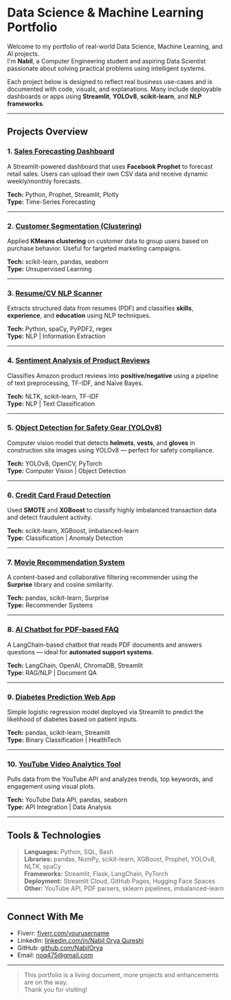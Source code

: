 #  Data Science & Machine Learning Portfolio

Welcome to my portfolio of real-world Data Science, Machine Learning, and AI projects.  
I'm **Nabil**, a Computer Engineering student and aspiring Data Scientist passionate about solving practical problems using intelligent systems.

Each project below is designed to reflect real business use-cases and is documented with code, visuals, and explanations. Many include deployable dashboards or apps using **Streamlit**, **YOLOv8**, **scikit-learn**, and **NLP frameworks**.

---

##  Projects Overview

### 1.  [Sales Forecasting Dashboard](./sales-forecast-dashboard)
A Streamlit-powered dashboard that uses **Facebook Prophet** to forecast retail sales. Users can upload their own CSV data and receive dynamic weekly/monthly forecasts.

**Tech:** Python, Prophet, Streamlit, Plotly  
**Type:** Time-Series Forecasting

---

### 2.  [Customer Segmentation (Clustering)](./customer-segmentation)
Applied **KMeans clustering** on customer data to group users based on purchase behavior. Useful for targeted marketing campaigns.

**Tech:** scikit-learn, pandas, seaborn  
**Type:** Unsupervised Learning

---

### 3.  [Resume/CV NLP Scanner](./resume-nlp-scanner)
Extracts structured data from resumes (PDF) and classifies **skills**, **experience**, and **education** using NLP techniques.

**Tech:** Python, spaCy, PyPDF2, regex  
**Type:** NLP | Information Extraction

---

### 4.  [Sentiment Analysis of Product Reviews](./sentiment-analysis-reviews)
Classifies Amazon product reviews into **positive/negative** using a pipeline of text preprocessing, TF-IDF, and Naive Bayes.

**Tech:** NLTK, scikit-learn, TF-IDF  
**Type:** NLP | Text Classification

---

### 5.  [Object Detection for Safety Gear (YOLOv8)](./safety-gear-detection)
Computer vision model that detects **helmets**, **vests**, and **gloves** in construction site images using YOLOv8 — perfect for safety compliance.

**Tech:** YOLOv8, OpenCV, PyTorch  
**Type:** Computer Vision | Object Detection

---

### 6.  [Credit Card Fraud Detection](./fraud-detection)
Used **SMOTE** and **XGBoost** to classify highly imbalanced transaction data and detect fraudulent activity.

**Tech:** scikit-learn, XGBoost, imbalanced-learn  
**Type:** Classification | Anomaly Detection

---

### 7.  [Movie Recommendation System](./movie-recommendation)
A content-based and collaborative filtering recommender using the **Surprise** library and cosine similarity.

**Tech:** pandas, scikit-learn, Surprise  
**Type:** Recommender Systems

---

### 8.  [AI Chatbot for PDF-based FAQ](./faq-chatbot-langchain)
A LangChain-based chatbot that reads PDF documents and answers questions — ideal for **automated support systems**.

**Tech:** LangChain, OpenAI, ChromaDB, Streamlit  
**Type:** RAG/NLP | Document QA

---

### 9.  [Diabetes Prediction Web App](./diabetes-predictor)
Simple logistic regression model deployed via Streamlit to predict the likelihood of diabetes based on patient inputs.

**Tech:** pandas, scikit-learn, Streamlit  
**Type:** Binary Classification | HealthTech

---

### 10.  [YouTube Video Analytics Tool](./you-tube-video-analyzer)
Pulls data from the YouTube API and analyzes trends, top keywords, and engagement using visual plots.

**Tech:** YouTube Data API, pandas, seaborn  
**Type:** API Integration | Data Analysis

---

##  Tools & Technologies

> **Languages:** Python, SQL, Bash  
> **Libraries:** pandas, NumPy, scikit-learn, XGBoost, Prophet, YOLOv8, NLTK, spaCy  
> **Frameworks:** Streamlit, Flask, LangChain, PyTorch  
> **Deployment:** Streamlit Cloud, GitHub Pages, Hugging Face Spaces  
> **Other:** YouTube API, PDF parsers, sklearn pipelines, imbalanced-learn

---

##  Connect With Me

-  Fiverr: [fiverr.com/yourusername](https://fiverr.com/yourusername)
-  LinkedIn: [linkedin.com/in/Nabil Orya Qureshi](https://www.linkedin.com/in/nabil-orya-qureshi-635071322/)
-  GitHub: [github.com/NabilOrya](https://github.com/NabilOrya)
-  Email: noq475@gmail.com

---

> This portfolio is a living document, more projects and enhancements are on the way.  
> Thank you for visiting!

